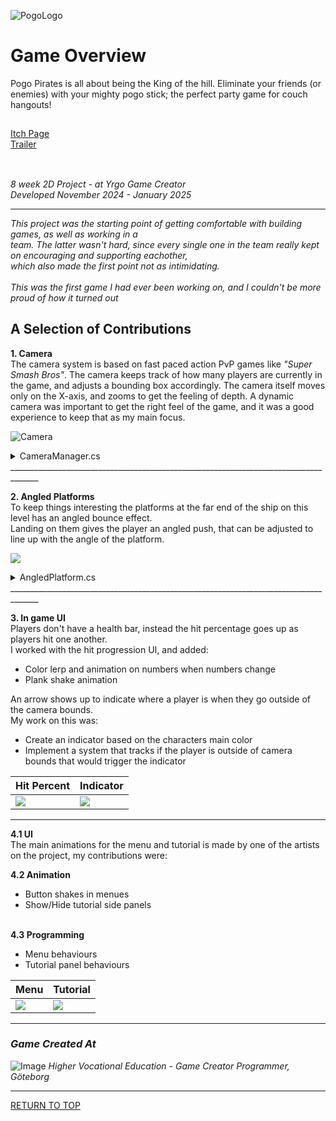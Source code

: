 <a name="TOP"></a>

![PogoLogo](https://github.com/ewigur/Portfolio/blob/main/Pogo%20Pirates/Img/pogologo.png)


# Game Overview
Pogo Pirates is all about being the King of the hill. Eliminate your friends (or enemies) with your mighty pogo stick; the perfect party game for couch hangouts!

## 
[Itch Page](https://yrgo-game-creator.itch.io/pogopirates)\
[Trailer](https://www.youtube.com/watch?v=AxzvmTWsCbA)
## 

 \
*8 week 2D Project - at Yrgo Game Creator*\
*Developed November 2024 - January 2025*
_____________________________________________________________________________________

*This project was the starting point of getting comfortable with building games, as well as working in a*\
*team. The latter wasn't hard, since every single one in the team really kept on encouraging and supporting eachother,*\
*which also made the first point not as intimidating.*\
 \
*This was the first game I had ever been working on, and I couldn't be more proud of how it turned out*

## A Selection of Contributions

**1. Camera**
 \
The camera system is based on fast paced action PvP games like *"Super Smash Bros"*. The camera keeps track of how many players are currently in the game, and adjusts a bounding box accordingly. The camera itself moves only on the X-axis, and zooms to get the feeling of depth. A dynamic camera was important to get the right feel of the game, and it was a good experience to keep that as my main focus.

![Camera](https://github.com/ewigur/Portfolio/blob/main/Pogo%20Pirates/GIFs/CamShow.gif)

</details>

<details>
<summary>CameraManager.cs</summary>
<br>
  
```ruby
namespace PogoPirates.Cameras
{
    public class CameraManager : MonoBehaviour
    {
        [Header("Contents")]
        private GameObject[] targets = new GameObject[4];

        [SerializeField] private GameObject[] arrows;

        [Header("Arrow tweaks")]
        [Range(0.001f, 0.95f)]
        [SerializeField] private float arrowoffset1 = 0.05f;

        [Range(0.001f, 0.95f)]
        [SerializeField] private float arrowoffset2 = 0.95f;

        [Header("Attributes")]
        [SerializeField]private float minValue = 7;
        [SerializeField]private float maxValue = 10;

        [Range(0.0001f, 0.005f)]
        [SerializeField] private float offsetMultiplier = 0.001f;

        [Range(0, 1)]
        [SerializeField] private float zoomSmoother = 0.001f;
        private Camera cam;
        private Vector3 boundsCenter;
        private Bounds playerBounds;

        [SerializeField] private float cameraExpand = 7f;
        
        public void Start()
        {
            cam = GetComponent<Camera>();

            foreach (GameObject playerObject in InstanceManager.Instance.playerObjects)
            {
                if (playerObject is null)
                    continue;
                
                Player player = playerObject.GetComponent<Player>();
                targets[player.id] = playerObject;
            }

            for (int i = 0; i < targets.Length; i++)
            {
                Transform arrowTransform = transform.Find($"Arrow_{i}");
                
                if (arrowTransform != null)
                {
                    arrows[i] = arrowTransform.gameObject;
                    arrows[i].GetComponent<SpriteRenderer>().enabled = false;
                }
            }

            FollowPlayers();           
        }

        private void OnEnable()
        {
            Player.onJoin += PlayerJoins;
            Player.onDeath += OnPlayerDeath;
        }
        
        private void FollowPlayers()
        {   
            if (targets.All(item => item is null))
            {
                playerBounds = new Bounds(Vector3.zero, Vector3.zero);
            }
            else if (targets.Count(item => item is not null) == 1)
            {
                GameObject target = targets.First(item => item is not null);
                
                playerBounds = new Bounds(target.transform.position, Vector3.zero);
            }
            else
            {
                GameObject target = targets.Where(item => item is not null).Skip(1).First();

                playerBounds = new Bounds(target.transform.position, Vector3.zero);
            }

            for (int i = 0; i < targets.Length; i++)
            {
                if (targets[i] is null)
                    continue;
                
                playerBounds.Encapsulate(targets[i].transform.position);
                ArrowIndicator(targets[i].GetComponent<Player>());
            }
            
            playerBounds.Expand(cameraExpand);
            
            boundsCenter.x = Mathf.Clamp(boundsCenter.x, -cam.orthographicSize * cam.aspect, cam.orthographicSize * cam.aspect);
            boundsCenter.y = Mathf.Clamp(boundsCenter.y, -cam.orthographicSize, cam.orthographicSize);

            Vector3 moveOffset = playerBounds.center - transform.localPosition;
            moveOffset.z = 0;

            if(moveOffset.sqrMagnitude > 4)
            {
                transform.localPosition += moveOffset * (offsetMultiplier * 20);
            }
            else if(moveOffset.sqrMagnitude > 2)
            {
                transform.localPosition += moveOffset * (offsetMultiplier * 10);
            }
            else if(moveOffset.sqrMagnitude > 0.1f)
            {
                transform.localPosition += moveOffset * offsetMultiplier;
            }

            if (playerBounds.size.x > playerBounds.size.y)
            {
                float orthSize = Mathf.Lerp(Mathf.Clamp(playerBounds.extents.x / cam.aspect, minValue, maxValue), cam.orthographicSize, zoomSmoother);
                
                cam.orthographicSize = orthSize;
            }
            else
            {
                float orthSize = Mathf.Lerp(Mathf.Clamp(playerBounds.extents.y, minValue, maxValue), cam.orthographicSize, zoomSmoother);
                cam.orthographicSize = orthSize;
            }              
        }

        private void ArrowIndicator(Player player)
        {
            Vector3 viewportPos = cam.WorldToViewportPoint(player.transform.position);

            GameObject arrow = arrows[player.id];

            bool isOutsideView = viewportPos.x < 0 || viewportPos.x > 1 || viewportPos.y < 0 || viewportPos.y > 1;
            arrows[player.id].SetActive(isOutsideView);
            
            if (isOutsideView)
                arrow.GetComponent<SpriteRenderer>().enabled = true;
            else
                arrow.GetComponent<SpriteRenderer>().enabled = false;

            if (isOutsideView)
            {               
                Vector3 arrowPosition = viewportPos;
                arrowPosition.x = Mathf.Clamp(arrowPosition.x, arrowoffset1, arrowoffset2);
                arrowPosition.y = Mathf.Clamp(arrowPosition.y, arrowoffset1, arrowoffset2);

                Vector3 worldPosition = cam.ViewportToWorldPoint(new Vector3(arrowPosition.x, arrowPosition.y, cam.nearClipPlane));
                arrow.transform.position = worldPosition;

                Vector3 direction = player.transform.position - arrow.transform.position;
                float angle = Mathf.Atan2(direction.y, direction.x) * Mathf.Rad2Deg;
                arrow.transform.rotation = Quaternion.Euler(0, 0, angle);
            }
        }

        public void FixedUpdate()
        {
            FollowPlayers();
        }

        public void PlayerJoins(Player player)
        {
            arrows[player.id].GetComponent<SpriteRenderer>().enabled = true;
            targets[player.id] = player.gameObject;
        }

        private void OnPlayerDeath(int id)
        {           
            arrows[id].GetComponent<SpriteRenderer>().enabled = false;
            targets[id] = null;
        }

        private void OnDisable()
        {
            Player.onJoin -= PlayerJoins;
            Player.onDeath -= OnPlayerDeath;
        }
    }

```
</details>
_____________________________________________________________________________________

**2. Angled Platforms**
 \
To keep things interesting the platforms at the far end of the ship on this level has an angled bounce effect.\
Landing on them gives the player an angled push, that can be adjusted to line up with the angle of the platform.

![](https://github.com/ewigur/Portfolio/blob/main/Pogo%20Pirates/GIFs/AngledPlatforms.gif)

</details>

<details>
<summary>AngledPlatform.cs</summary>
<br>
  
```ruby

    public class AngledPlatform : MonoBehaviour
    {
        [Tooltip("The angle of the platform (game object)")]
        [Range(-180, 180)]
        [SerializeField] 
        private int angle = 45;

        [Tooltip("The force of which the player is pushed away on contact")]
        [Range(15f, 50f)]
        [SerializeField]
        private float forceStrength = 30f;
        public void OnCollisionEnter2D(Collision2D collider) 
        {
            
            if (!collider.gameObject.TryGetComponent(out Player player))
                return;

            Rigidbody2D playerRigidbody = player.GetComponent<Rigidbody2D>();
            if (playerRigidbody == null)
                return;

            Quaternion platformRotation = Quaternion.Euler(0, 0, angle);
            player.transform.rotation = platformRotation;

            Vector2 forceDirection = transform.up;
            playerRigidbody.AddForce(forceDirection * forceStrength, ForceMode2D.Impulse);
        }
    }

```
</details>
_____________________________________________________________________________________

**3. In game UI**
 \
Players don't have a health bar, instead the hit percentage goes up as players hit one another.\
I worked with the hit progression UI, and added:
- Color lerp and animation on numbers when numbers change
- Plank shake animation

An arrow shows up to indicate where a player is when they go outside of the camera bounds.\
My work on this was:
- Create an indicator based on the characters main color
- Implement a system that tracks if the player is outside of camera bounds that would trigger the indicator

| Hit Percent  | Indicator |
| ------------- | ------------- |
| ![](https://github.com/ewigur/Portfolio/blob/main/Pogo%20Pirates/GIFs/UIShake.gif)  | ![](https://github.com/ewigur/Portfolio/blob/main/Pogo%20Pirates/GIFs/Indicator.gif) |
_____________________________________________________________________________________
**4.1 UI**
 \
The main animations for the menu and tutorial is made by one of the artists on the project, my contributions were:

**4.2 Animation**
- Button shakes in menues
- Show/Hide tutorial side panels

 \
**4.3 Programming**
- Menu behaviours
- Tutorial panel behaviours

| Menu  | Tutorial |
| ------------- | ------------- |
| ![](https://github.com/ewigur/Portfolio/blob/main/Pogo%20Pirates/GIFs/UI_1.gif)  | ![](https://github.com/ewigur/Portfolio/blob/main/Pogo%20Pirates/GIFs/UI_2.gif) |
_____________________________________________________________________________________

### *Game Created At*
![Image](https://github.com/ewigur/Portfolio/blob/main/ThumbNails/Yrgo.png)
*Higher Vocational Education - Game Creator Programmer, Göteborg*
_____________________________________________________________________________________

[RETURN TO TOP](#TOP)
             <a name="TOP"></a>  
